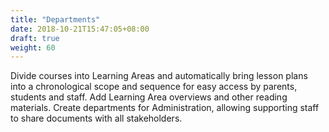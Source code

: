 ```yaml
---
title: "Departments"
date: 2018-10-21T15:47:05+08:00
draft: true
weight: 60
---
```


Divide courses into Learning Areas and automatically bring lesson plans into a chronological scope and sequence for easy access by parents, students and staff. Add Learning Area overviews and other reading materials. Create departments for Administration, allowing supporting staff to share documents with all stakeholders.
